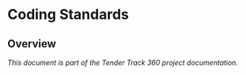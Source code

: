 # Coding Standards

## Overview

*This document is part of the Tender Track 360 project documentation.*
